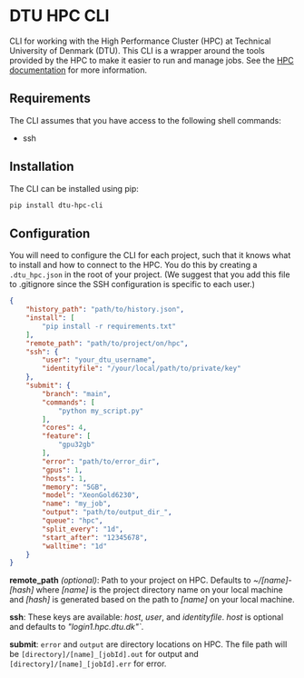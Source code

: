 # DTU HPC CLI
CLI for working with the High Performance Cluster (HPC) at Technical University of Denmark (DTU). This CLI is a wrapper around the tools provided by the HPC to make it easier to run and manage jobs. See the [HPC documentation](https://www.hpc.dtu.dk) for more information.

## Requirements

The CLI assumes that you have access to the following shell commands:

* ssh

## Installation

The CLI can be installed using pip:

``` sh
pip install dtu-hpc-cli
```

## Configuration

You will need to configure the CLI for each project, such that it knows what to install and how to connect to the HPC. You do this by creating a `.dtu_hpc.json` in the root of your project. (We suggest that you add this file to .gitignore since the SSH configuration is specific to each user.)

``` json
{
    "history_path": "path/to/history.json",
    "install": [
        "pip install -r requirements.txt"
    ],
    "remote_path": "path/to/project/on/hpc",
    "ssh": {
        "user": "your_dtu_username",
        "identityfile": "/your/local/path/to/private/key"
    },
    "submit": {
        "branch": "main",
        "commands": [
            "python my_script.py"
        ],
        "cores": 4,
        "feature": [
            "gpu32gb"
        ],
        "error": "path/to/error_dir",
        "gpus": 1,
        "hosts": 1,
        "memory": "5GB",
        "model": "XeonGold6230",
        "name": "my_job",
        "output": "path/to/output_dir_",
        "queue": "hpc",
        "split_every": "1d",
        "start_after": "12345678",
        "walltime": "1d"
    }
}
```

**remote_path** *(optional)*: Path to your project on HPC. Defaults to *~/[name]-[hash]* where *[name]* is the project directory name on your local machine and *[hash]* is generated based on the path to *[name]* on your local machine.

**ssh**: These keys are available: *host*, *user*, and *identityfile*. *host* is optional and defaults to *"login1.hpc.dtu.dk"`*.

**submit**: `error` and `output` are directory locations on HPC. The file path will be `[directory]/[name]_[jobId].out` for output and `[directory]/[name]_[jobId].err` for error.